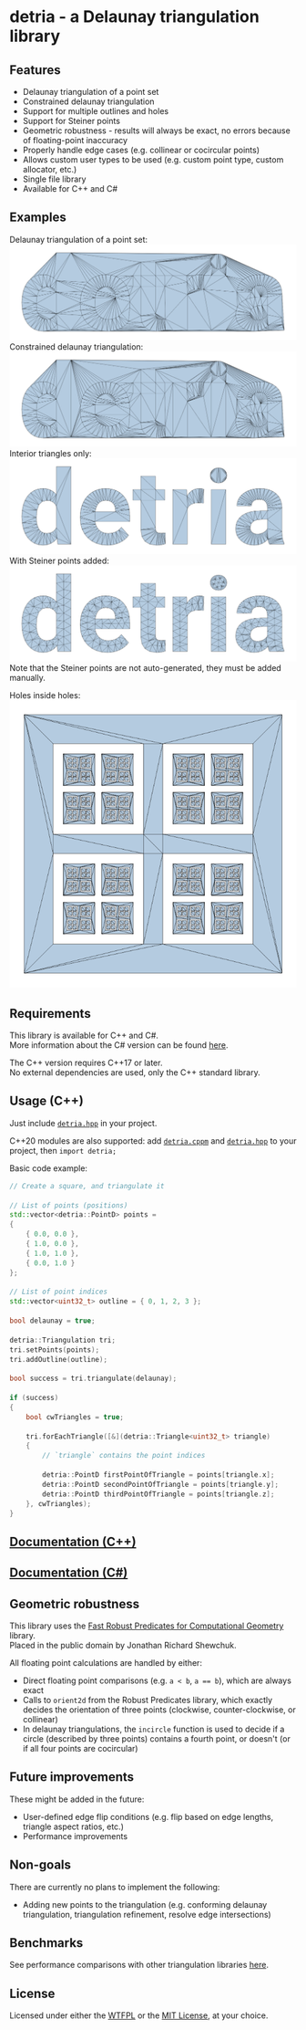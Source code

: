 # detria - a **De**launay **tria**ngulation library

## Features
- Delaunay triangulation of a point set
- Constrained delaunay triangulation
- Support for multiple outlines and holes
- Support for Steiner points
- Geometric robustness - results will always be exact, no errors because of floating-point inaccuracy
- Properly handle edge cases (e.g. collinear or cocircular points) 
- Allows custom user types to be used (e.g. custom point type, custom allocator, etc.)
- Single file library
- Available for C++ and C#

## Examples
Delaunay triangulation of a point set:  
![](images/delaunay.png)
Constrained delaunay triangulation:  
![](images/constrained%20delaunay.png)
Interior triangles only:  
![](images/constrained%20delaunay%20polylines.png)
With Steiner points added:  
![](images/steiner.png)
Note that the Steiner points are not auto-generated, they must be added manually.

Holes inside holes:  
![](images/fractal.png)

## Requirements
This library is available for C++ and C#.  
More information about the C# version can be found [here](csharp/README.md).

The C++ version requires C++17 or later.  
No external dependencies are used, only the C++ standard library.

## Usage (C++)
Just include [`detria.hpp`](include/detria.hpp) in your project.

C++20 modules are also supported: add [`detria.cppm`](include/detria.cppm) and [`detria.hpp`](include/detria.hpp) to your project, then `import detria;`

Basic code example:

```cpp
// Create a square, and triangulate it

// List of points (positions)
std::vector<detria::PointD> points =
{
    { 0.0, 0.0 },
    { 1.0, 0.0 },
    { 1.0, 1.0 },
    { 0.0, 1.0 }
};

// List of point indices
std::vector<uint32_t> outline = { 0, 1, 2, 3 };

bool delaunay = true;

detria::Triangulation tri;
tri.setPoints(points);
tri.addOutline(outline);

bool success = tri.triangulate(delaunay);

if (success)
{
    bool cwTriangles = true;

    tri.forEachTriangle([&](detria::Triangle<uint32_t> triangle)
    {
        // `triangle` contains the point indices

        detria::PointD firstPointOfTriangle = points[triangle.x];
        detria::PointD secondPointOfTriangle = points[triangle.y];
        detria::PointD thirdPointOfTriangle = points[triangle.z];
    }, cwTriangles);
}
```

## [Documentation (C++)](DOCS.md)
## [Documentation (C#)](csharp/README.md)

## Geometric robustness
This library uses the [Fast Robust Predicates for Computational Geometry](https://www.cs.cmu.edu/~quake/robust.html) library.  
Placed in the public domain by Jonathan Richard Shewchuk.

All floating point calculations are handled by either:
- Direct floating point comparisons (e.g. `a < b`, `a == b`), which are always exact
- Calls to `orient2d` from the Robust Predicates library, which exactly decides the orientation of three points (clockwise, counter-clockwise, or collinear)
- In delaunay triangulations, the `incircle` function is used to decide if a circle (described by three points) contains a fourth point, or doesn't (or if all four points are cocircular)

## Future improvements
These might be added in the future:
- User-defined edge flip conditions (e.g. flip based on edge lengths, triangle aspect ratios, etc.)
- Performance improvements

## Non-goals
There are currently no plans to implement the following:
- Adding new points to the triangulation (e.g. conforming delaunay triangulation, triangulation refinement, resolve edge intersections)

## Benchmarks
See performance comparisons with other triangulation libraries [here](BENCHMARKS.md).

## License
Licensed under either the [WTFPL](LICENSE.txt) or the [MIT License](LICENSE-MIT.txt), at your choice.
